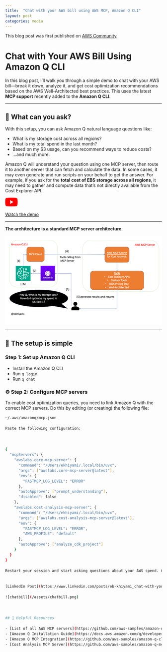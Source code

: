 ```yaml
---
title:  "Chat with your AWS bill using AWS MCP, Amazon Q CLI"
layout: post
categories: media
---
```


This blog post was first published on [AWS Community](https://community.aws/editor/posts/edit/content/2mIzefdB2B2g94f3YxoxkVObuTo?v=2wjQFa02dCwNzdevZPZIy9nplr4) 


 # Chat with Your AWS Bill Using Amazon Q CLI

In this blog post, I’ll walk you through a simple demo to chat with your AWS bill—break it down, analyze it, and get cost optimization recommendations based on the AWS Well-Architected best practices. This uses the latest **MCP support** recently added to the **Amazon Q CLI**.

---

## 💬 What can you ask?

With this setup, you can ask Amazon Q natural language questions like:

- What is my storage cost across all regions?
- What is my total spend in the last month?
- Based on my S3 usage, can you recommend ways to reduce costs?
- …and much more.

Amazon Q will understand your question using one MCP server, then route it to another server that can fetch and calculate the data. In some cases, it may even generate and run scripts on your behalf to get the answer. For example, if you ask for the **total cost of EBS storage across all regions**, it may need to gather and compute data that’s not directly available from the Cost Explorer API.

<a href="https://www.youtube.com/watch?v=VIDEO_ID" title="Watch the Demo" >
  <img src="/assets/yt.png" alt="Watch the video" width="40"/>
</a>

[Watch the demo](https://www.youtube.com/watch?v=VIDEO_ID)


---



**The architecture is a standard MCP server architecture**.

![chat-bill](/assets/chat-bill.png) 

---

## 🧱 The setup is simple

### Step 1: Set up Amazon Q CLI

- Install the Amazon Q CLI  
- Run `q login`  
- Run `q chat`  

### ⚙️ Step 2: Configure MCP servers

To enable cost optimization queries, you need to link Amazon Q with the correct MCP servers. Do this by editing (or creating) the following file:

```bash
~/.aws/amazonq/mcp.json

Paste the following configuration:



{
  "mcpServers": {
    "awslabs.core-mcp-server": {
      "command": "/Users/ekhiyami/.local/bin/uvx",
      "args": ["awslabs.core-mcp-server@latest"],
      "env": {
        "FASTMCP_LOG_LEVEL": "ERROR"
      },
      "autoApprove": ["prompt_understanding"],
      "disabled": false
    },
    "awslabs.cost-analysis-mcp-server": {
      "command": "/Users/ekhiyami/.local/bin/uvx",
      "args": ["awslabs.cost-analysis-mcp-server@latest"],
      "env": {
        "FASTMCP_LOG_LEVEL": "ERROR",
        "AWS_PROFILE": "default"
      },
      "autoApprove": ["analyze_cdk_project"]
    }
  }
}

Restart your session and start asking questions about your AWS spend. Check the video above for examples.


[LinkedIn Post](https://www.linkedin.com/posts/eb-khiyami_chat-with-your-aws-bill-activity-7325533983788662786-PT-6?utm_source=share&utm_medium=member_desktop&rcm=ACoAAALV-AEByriO-neqsWiP7QcZkthfNqE6-Oo) 

![chatbill](/assets/chatbill.png)



## 🔗 Helpful Resources

- [List of all AWS MCP servers](https://github.com/aws-samples/amazon-q-mcp-servers)  
- [Amazon Q Installation Guide](https://docs.aws.amazon.com/q/developer-guide/getting-started-cli.html)  
- [Amazon Q MCP Integration](https://github.com/aws-samples/amazon-q-cli)  
- [Cost Analysis MCP Server](https://github.com/aws-samples/amazon-q-mcp-cost-analysis)  
